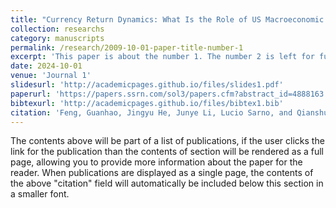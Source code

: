 ```yaml
---
title: "Currency Return Dynamics: What Is the Role of US Macroeconomic Regimes?"
collection: researchs
category: manuscripts
permalink: /research/2009-10-01-paper-title-number-1
excerpt: 'This paper is about the number 1. The number 2 is left for future work.'
date: 2024-10-01
venue: 'Journal 1'
slidesurl: 'http://academicpages.github.io/files/slides1.pdf'
paperurl: 'https://papers.ssrn.com/sol3/papers.cfm?abstract_id=4888163'
bibtexurl: 'http://academicpages.github.io/files/bibtex1.bib'
citation: 'Feng, Guanhao, Jingyu He, Junye Li, Lucio Sarno, and Qianshu Zhang. "Currency Return Dynamics: What Is the Role of US Macroeconomic Regimes?." Available at SSRN 4888163 (2024).'
---
```

The contents above will be part of a list of publications, if the user clicks the link for the publication than the contents of section will be rendered as a full page, allowing you to provide more information about the paper for the reader. When publications are displayed as a single page, the contents of the above "citation" field will automatically be included below this section in a smaller font.
